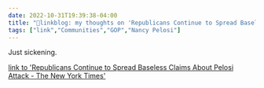 ```yaml
---
date: 2022-10-31T19:39:38-04:00
title: "🔗linkblog: my thoughts on 'Republicans Continue to Spread Baseless Claims About Pelosi Attack - The New York Times'"
tags: ["link","Communities","GOP","Nancy Pelosi"]
---
```

Just sickening.
 

[link to 'Republicans Continue to Spread Baseless Claims About Pelosi Attack - The New York Times'](https://www.nytimes.com/2022/10/31/technology/pelosi-attack-misinformation-conspiracy-republicans.html)
